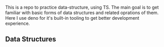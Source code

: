 This is a repo to practice data-structure, using TS. The main goal is to get familiar with basic forms of data structures and related oprations of them. 
Here I use deno for it's built-in tooling to get better development experience.

## Data Structures